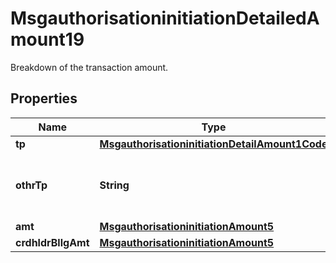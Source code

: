 

# MsgauthorisationinitiationDetailedAmount19

Breakdown of the transaction amount.
## Properties

Name | Type | Description | Notes
------------ | ------------- | ------------- | -------------
**tp** | [**MsgauthorisationinitiationDetailAmount1Code**](MsgauthorisationinitiationDetailAmount1Code.md) |  |  [optional]
**othrTp** | **String** | Additional information to specify the type of amount. |  [optional]
**amt** | [**MsgauthorisationinitiationAmount5**](MsgauthorisationinitiationAmount5.md) |  |  [optional]
**crdhldrBllgAmt** | [**MsgauthorisationinitiationAmount5**](MsgauthorisationinitiationAmount5.md) |  |  [optional]



